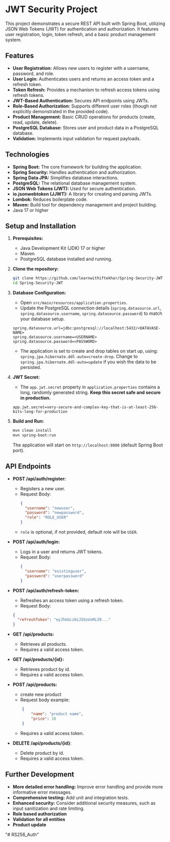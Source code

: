 # JWT Security Project

This project demonstrates a secure REST API built with Spring Boot, utilizing JSON Web Tokens (JWT) for authentication and authorization. It features user registration, login, token refresh, and a basic product management system.

## Features

*   **User Registration:** Allows new users to register with a username, password, and role.
*   **User Login:** Authenticates users and returns an access token and a refresh token.
*   **Token Refresh:** Provides a mechanism to refresh access tokens using refresh tokens.
*   **JWT-Based Authentication:** Secures API endpoints using JWTs.
*   **Role-Based Authorization:**  Supports different user roles (though not explicitly demonstrated in the provided code).
*   **Product Management:** Basic CRUD operations for products (create, read, update, delete).
*   **PostgreSQL Database:** Stores user and product data in a PostgreSQL database.
*   **Validation:** Implements input validation for request payloads.

## Technologies

*   **Spring Boot:** The core framework for building the application.
*   **Spring Security:** Handles authentication and authorization.
*   **Spring Data JPA:** Simplifies database interactions.
*   **PostgreSQL:** The relational database management system.
*   **JSON Web Tokens (JWT):** Used for secure authentication.
*   **io.jsonwebtoken (JJWT):** A library for creating and parsing JWTs.
*   **Lombok:** Reduces boilerplate code.
*   **Maven:** Build tool for dependency management and project building.
* Java 17 or higher

## Setup and Installation

1.  **Prerequisites:**
    *   Java Development Kit (JDK) 17 or higher
    *   Maven
    *   PostgreSQL database installed and running.

2.  **Clone the repository:**
    ```bash
    git clone https://github.com/learnwithiftekhar/Spring-Security-JWT
    cd Spring-Security-JWT
    ```

3.  **Database Configuration:**
    *   Open `src/main/resources/application.properties`.
    *   Update the PostgreSQL connection details (`spring.datasource.url`, `spring.datasource.username`, `spring.datasource.password`) to match your database setup.
    ```properties
    spring.datasource.url=jdbc:postgresql://localhost:5432/<DATAVASE-NAME>
    spring.datasource.username=<USERNAME>
    spring.datasource.password=<PASSWORD>
    ```
    *    The application is set to create and drop tables on start up, using: `spring.jpa.hibernate.ddl-auto=create-drop`. Change to `spring.jpa.hibernate.ddl-auto=update` if you wish the data to be persisted.

4.  **JWT Secret:**
    *   The `app.jwt.secret` property in `application.properties` contains a long, randomly generated string. **Keep this secret safe and secure in production.**
     ```properties
     app.jwt.secret=very-secure-and-complex-key-that-is-at-least-256-bits-long-for-production
     ```

5. **Build and Run:**
    ```bash
    mvn clean install
    mvn spring-boot:run
    ```

   The application will start on `http://localhost:8080` (default Spring Boot port).

## API Endpoints

*   **POST /api/auth/register:**
    *   Registers a new user.
    *   Request Body:
        ```json
        {
          "username": "newuser",
          "password": "newpassword",
          "role": "ROLE_USER"
        }
        ```
    * `role` is optional, if not provided, default role will be `USER`.
   

*   **POST /api/auth/login:**
    *   Logs in a user and returns JWT tokens.
    *   Request Body:
        ```json
        {
          "username": "existinguser",
          "password": "userpassword"
        }
        ```

*   **POST /api/auth/refresh-token:**
    *   Refreshes an access token using a refresh token.
    *   Request Body:
    ```json
    {
      "refreshToken": "eyJhbGciOiJIUzUxMiJ9..."
    }
    ```
*   **GET /api/products:**
    *   Retrieves all products.
    *   Requires a valid access token.
* **GET /api/products/{id}:**
    *   Retrieves product by id.
    *   Requires a valid access token.
* **POST /api/products:**
    * create new product
    * Request body example:
    ```json
        {
            "name": "product name",
            "price": 10
        }
    ```
    *   Requires a valid access token.
*   **DELETE /api/products/{id}**:
    * Delete product by id.
    *   Requires a valid access token.

## Further Development

*   **More detailed error handling:** Improve error handling and provide more informative error messages.
*   **Comprehensive testing:** Add unit and integration tests.
*   **Enhanced security:** Consider additional security measures, such as input sanitization and rate limiting.
*   **Role based authorization**
* **Validation for all entities**
*   **Product update**

"# RS256_Auth" 
